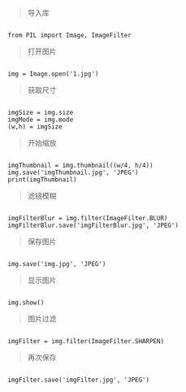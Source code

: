 > 导入库

```

from PIL import Image, ImageFilter

```

> 打开图片

```

img = Image.open('1.jpg')

```

> 获取尺寸

```

imgSize = img.size
imgMode = img.mode
(w,h) = imgSize

```

> 开始缩放

```

imgThumbnail = img.thumbnail((w/4, h/4))
img.save('imgThumbnail.jpg', 'JPEG')
print(imgThumbnail)

```

> 滤镜模糊

```

imgFilterBlur = img.filter(ImageFilter.BLUR)
imgFilterBlur.save('imgFilterBlur.jpg', 'JPEG')

```

> 保存图片

```

img.save('img.jpg', 'JPEG')

```

> 显示图片

```

img.show()

```

> 图片过滤

```

imgFilter = img.filter(ImageFilter.SHARPEN)

```

> 再次保存

```

imgFilter.save('imgFilter.jpg', 'JPEG')

```